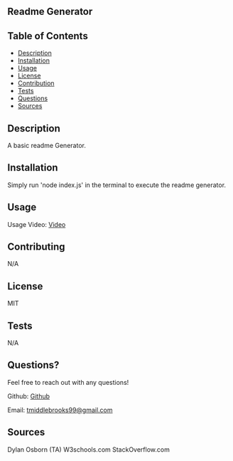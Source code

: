 
## Readme Generator

## Table of Contents
- [Description](#Description)
- [Installation](#Installation)
- [Usage](#Usage)
- [License](#License)
- [Contribution](#Contribution)
- [Tests](#Tests)
- [Questions](#Questions)
- [Sources](#Sources)

## Description
A basic readme Generator.

## Installation
Simply run 'node index.js' in the terminal to execute the readme generator.

## Usage
Usage Video: [Video](https://drive.google.com/file/d/1FJ0ZwgIxFptotsXJbnQBa_vG95ll4JHv/view?usp=sharing)


## Contributing
N/A

## License
MIT

## Tests
N/A

## Questions?
Feel free to reach out with any questions!

Github: [Github](https://github.com/TimbirICT)

Email: tmiddlebrooks99@gmail.com

## Sources

Dylan Osborn (TA)
W3schools.com
StackOverflow.com
